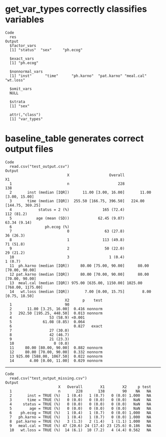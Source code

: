 # get_var_types correctly classifies variables

    Code
      res
    Output
      $factor_vars
      [1] "status"  "sex"     "ph.ecog"
      
      $exact_vars
      [1] "ph.ecog"
      
      $nonnormal_vars
      [1] "inst"      "time"      "ph.karno"  "pat.karno" "meal.cal"  "wt.loss"  
      
      $omit_vars
      NULL
      
      $strata
      [1] "sex"
      
      attr(,"class")
      [1] "var_types"

# baseline_table generates correct output files

    Code
      read.csv("test_output.csv")
    Output
                                X                  Overall                        X1
      1                         n                      228                       138
      2       inst (median [IQR])      11.00 [3.00, 16.00]       11.00 [3.00, 15.00]
      3       time (median [IQR])  255.50 [166.75, 396.50]   224.00 [144.75, 369.25]
      4            status = 2 (%)               165 (72.4)                112 (81.2)
      5           age (mean (SD))             62.45 (9.07)              63.34 (9.14)
      6               ph.ecog (%)                                                   
      7                         0                63 (27.8)                 36 (26.3)
      8                         1               113 (49.8)                 71 (51.8)
      9                         2                50 (22.0)                 29 (21.2)
      10                        3                  1 (0.4)                   1 (0.7)
      11  ph.karno (median [IQR])     80.00 [75.00, 90.00]      80.00 [70.00, 90.00]
      12 pat.karno (median [IQR])     80.00 [70.00, 90.00]      80.00 [70.00, 90.00]
      13  meal.cal (median [IQR]) 975.00 [635.00, 1150.00] 1025.00 [768.00, 1175.00]
      14   wt.loss (median [IQR])       7.00 [0.00, 15.75]        8.00 [0.75, 18.50]
                               X2      p    test
      1                        90               
      2       11.00 [3.25, 16.00]  0.416 nonnorm
      3   292.50 [195.25, 448.50]  0.013 nonnorm
      4                 53 (58.9) <0.001        
      5              61.08 (8.85)  0.064        
      6                            0.827   exact
      7                 27 (30.0)               
      8                 42 (46.7)               
      9                 21 (23.3)               
      10                  0 (0.0)               
      11     80.00 [80.00, 90.00]  0.882 nonnorm
      12     80.00 [70.00, 90.00]  0.332 nonnorm
      13 925.00 [588.00, 1067.50]  0.022 nonnorm
      14       4.00 [0.00, 11.00]  0.029 nonnorm

---

    Code
      read.csv("test_output_missing.csv")
    Output
                            X   Overall        X1        X2     p test
      1                     n       228       138        90    NA   NA
      2       inst = TRUE (%)   1 (0.4)   1 (0.7)   0 (0.0) 1.000   NA
      3       time = TRUE (%)   0 (0.0)   0 (0.0)   0 (0.0)   NaN   NA
      4     status = TRUE (%)   0 (0.0)   0 (0.0)   0 (0.0)   NaN   NA
      5        age = TRUE (%)   0 (0.0)   0 (0.0)   0 (0.0)   NaN   NA
      6    ph.ecog = TRUE (%)   1 (0.4)   1 (0.7)   0 (0.0) 1.000   NA
      7   ph.karno = TRUE (%)   1 (0.4)   1 (0.7)   0 (0.0) 1.000   NA
      8  pat.karno = TRUE (%)   3 (1.3)   2 (1.4)   1 (1.1) 1.000   NA
      9   meal.cal = TRUE (%) 47 (20.6) 24 (17.4) 23 (25.6) 0.186   NA
      10   wt.loss = TRUE (%)  14 (6.1)  10 (7.2)   4 (4.4) 0.562   NA

